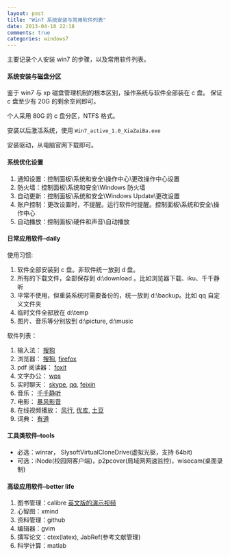 ```yaml
---
layout: post
title: "Win7 系统安装与常用软件列表"
date: 2013-04-10 22:18
comments: true
categories: windows7
---
```


主要记录个人安装 win7 的步骤，以及常用软件列表。

<!--more-->

#### 系统安装与磁盘分区

鉴于 win7 与 xp 磁盘管理机制的根本区别，操作系统与软件全部装在 c 盘。
保证 c 盘至少有 20G 的剩余空间即可。

个人采用 80G 的 c 盘分区，NTFS 格式。

安装以后激活系统，使用 `Win7_active_1.0_XiaZaiBa.exe`

安装驱动，从电脑官网下载即可。

#### 系统优化设置

1. 通知设置：控制面板\系统和安全\操作中心\更改操作中心设置
2. 防火墙：控制面板\系统和安全\Windows 防火墙
3. 自动更新：控制面板\系统和安全\Windows Update\更改设置
4. 账户控制：更改设置时，不提醒。运行软件时提醒。控制面板\系统和安全\操作中心
5. 自动播放：控制面板\硬件和声音\自动播放

#### 日常应用软件–daily

使用习惯:

1. 软件全部安装到 c 盘。非软件统一放到 d 盘。
2. 所有的下载文件，全部保存到 d:\download 。比如浏览器下载、iku、千千静听
3. 平常不使用，但重装系统时需要备份的，统一放到 d:\backup。比如 qq 自定义文件夹
4. 临时文件全部放在 d:\temp
5. 图片、音乐等分别放到 d:\picture, d:\music

软件列表：

1. 输入法： 
   [搜狗](http://download.ime.sogou.com/sogou_pinyin_65j.exe?st=2T7jLQwCiahxQxVeky3YaA&e=1365531122&fn=sogou_pinyin_65j.exe)
2. 浏览器： 
    [搜狗](http://download.ie.sogou.com/se/sogou_explorer_4.1_0409.exe),
    [firefox](http://download.firefox.com.cn/releases/partners/baidu/webins3.0/zh-CN/Firefox-setup.exe)
3. pdf 阅读器： 
    [foxit](http://cdn04.foxitsoftware.com/pub/foxit/reader/desktop/win/5.x/5.1/chs/FoxitReader510.1117_chs_Setup.exe)
4. 文字办公： 
    [wps](http://wdl.cache.ijinshan.com/wps/download/WPS.19.552.exe)
5. 实时聊天： 
    [skype](http://afp.csbew.com/c.htm?pv=1&sp=0,41109,90211,71935,0,90,728&target=http://skype.tom.com/download/SkypeSetup.exe),
    [qq](http://dldir1.qq.com/qqfile/qq/QQ2013/2013Beta2/8051/QQ2013Beta2.exe),
    [feixin](http://download.fetion-portal.com/Fetion2013March.exe)
6. 音乐：
    [千千静听](http://qianqian.baidu.com/download/ttpsetup_700-44059078.exe)
7. 电影： 
    [暴风影音](http://dl.baofeng.com/baofeng5/Baofeng5-5.23.0328.exe)
8. 在线视频播放：
    [风行](http://neirong.funshion.com/download/FunshionInstall2.8.5.24.exe),
    [优库](http://desktop.youku.com/youkuclient/youkuclient_setup_3.9.0.3271.exe),
    [土豆](http://download.tudou.com/itudou/download/iTudou_Setup_3.3.1.0_20130123-181452.exe)
9. 词典：
    [有道](http://codown.youdao.com/cidian/download/YoudaoDict.exe)

#### 工具类软件–tools

- 必选：winrar， SlysoftVirtualCloneDrive(虚拟光驱，支持 64bit)
- 可选：iNode(校园网客户端)，p2pcover(局域网网速监控)，wisecam(桌面录制)

#### 高级应用软件–better life

1. 图书管理：calibre [英文版的演示视频](http://calibre-ebook.com/demo)
2. 心智图：xmind
3. 资料管理：github
4. 编辑器：gvim
5. 撰写论文：ctex(latex), JabRef(参考文献管理)
6. 科学计算：matlab


